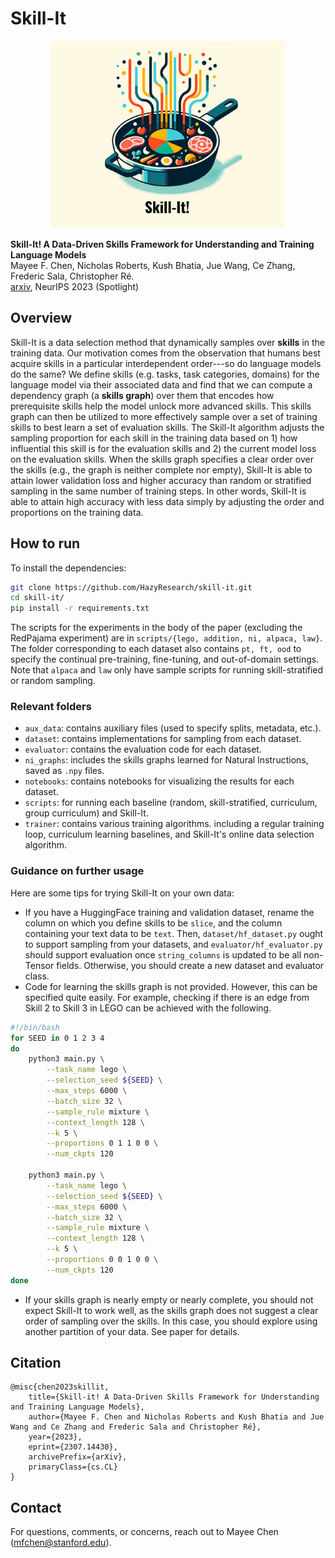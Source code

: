 # Skill-It 

<div align="center" >
    <img src="skillit_logo.svg" height=300 alt="Skill-It logo" style="margin-bottom:px"/> 
</div>


**Skill-It! A Data-Driven Skills Framework for Understanding and Training Language Models**\
Mayee F. Chen, Nicholas Roberts, Kush Bhatia, Jue Wang, Ce Zhang, Frederic Sala, Christopher Ré.\
 [arxiv](https://arxiv.org/abs/2307.14430), NeurIPS 2023 (Spotlight)


## Overview

Skill-It is a data selection method that dynamically samples over **skills** in the training data. 
Our motivation comes from the observation that humans best acquire skills in a particular interdependent order---so do language models do the same? 
We define skills (e.g. tasks, task categories, domains) for the language model via their associated data and find that we can compute a dependency graph (a **skills graph**) over them that encodes how prerequisite skills help the model unlock more advanced skills.
This skills graph can then be utilized to more effectively sample over a set of training skills to best learn a set of evaluation skills. 
The Skill-It algorithm adjusts the sampling proportion for each skill in the training data based on 1) how influential this skill is for the evaluation skills and 2) the current model loss on the evaluation skills. When the skills graph specifies a clear order over the skills (e.g., the graph is neither complete nor empty), Skill-It is able to attain lower validation loss and higher accuracy than random or stratified sampling in the same number of training steps. In other words, Skill-It is able to attain high accuracy with less data simply by adjusting the order and proportions on the training data.


## How to run

To install the dependencies:
```bash
git clone https://github.com/HazyResearch/skill-it.git
cd skill-it/
pip install -r requirements.txt
```

The scripts for the experiments in the body of the paper (excluding the RedPajama experiment) are in `scripts/{lego, addition, ni, alpaca, law}`. The folder corresponding to each dataset also contains `pt, ft, ood` to specify the continual pre-training, fine-tuning, and out-of-domain settings. Note that `alpaca` and `law` only have sample scripts for running skill-stratified or random sampling.

### Relevant folders

- `aux_data`: contains auxiliary files (used to specify splits, metadata, etc.).
- `dataset`: contains implementations for sampling from each dataset.
- `evaluator`: contains the evaluation code for each dataset.
- `ni_graphs`: includes the skills graphs learned for Natural Instructions, saved as `.npy` files.
- `notebooks`: contains notebooks for visualizing the results for each dataset.
- `scripts`: for running each baseline (random, skill-stratified, curriculum, group curriculum) and Skill-It.
- `trainer`: contains various training algorithms. including a regular training loop, curriculum learning baselines, and Skill-It's online data selection algorithm.

### Guidance on further usage

Here are some tips for trying Skill-It on your own data:
- If you have a HuggingFace training and validation dataset, rename the column on which you define skills to be `slice`, and the column containing your text data to be `text`. Then, `dataset/hf_dataset.py` ought to support sampling from your datasets, and `evaluator/hf_evaluator.py` should support evaluation once `string_columns` is updated to be all non-Tensor fields. Otherwise, you should create a new dataset and evaluator class.
- Code for learning the skills graph is not provided. However, this can be specified quite easily. For example, checking if there is an edge from Skill 2 to Skill 3 in LEGO can be achieved with the following.
```bash
#!/bin/bash
for SEED in 0 1 2 3 4
do 
    python3 main.py \
        --task_name lego \
        --selection_seed ${SEED} \
        --max_steps 6000 \
        --batch_size 32 \
        --sample_rule mixture \
        --context_length 128 \
        --k 5 \
        --proportions 0 1 1 0 0 \
        --num_ckpts 120

    python3 main.py \
        --task_name lego \
        --selection_seed ${SEED} \
        --max_steps 6000 \
        --batch_size 32 \
        --sample_rule mixture \
        --context_length 128 \
        --k 5 \
        --proportions 0 0 1 0 0 \
        --num_ckpts 120
done 
```
- If your skills graph is nearly empty or nearly complete, you should not expect Skill-It to work well, as the skills graph does not suggest a clear order of sampling over the skills. In this case, you should explore using another partition of your data. See paper for details.

## Citation

```
@misc{chen2023skillit,
    title={Skill-it! A Data-Driven Skills Framework for Understanding and Training Language Models},
    author={Mayee F. Chen and Nicholas Roberts and Kush Bhatia and Jue Wang and Ce Zhang and Frederic Sala and Christopher Ré},
    year={2023},
    eprint={2307.14430},
    archivePrefix={arXiv},
    primaryClass={cs.CL}
}
```

## Contact

For questions, comments, or concerns, reach out to Mayee Chen (<mfchen@stanford.edu>).

